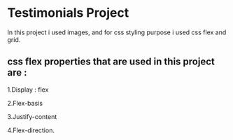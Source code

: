 # Testimonials Project

 In this project i used images, and for css styling purpose i used css flex and grid.

## css flex properties that are used in this project are :

1.Display : flex

2.Flex-basis

3.Justify-content

4.Flex-direction.
